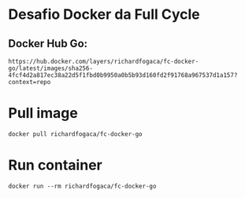 # Desafio Docker da Full Cycle

## Docker Hub Go:

```
https://hub.docker.com/layers/richardfogaca/fc-docker-go/latest/images/sha256-4fcf4d2a817ec38a22d5f1fbd0b9950a0b5b93d160fd2f91768a967537d1a157?context=repo
```

# Pull image

```
docker pull richardfogaca/fc-docker-go
```

# Run container

```
docker run --rm richardfogaca/fc-docker-go
```
